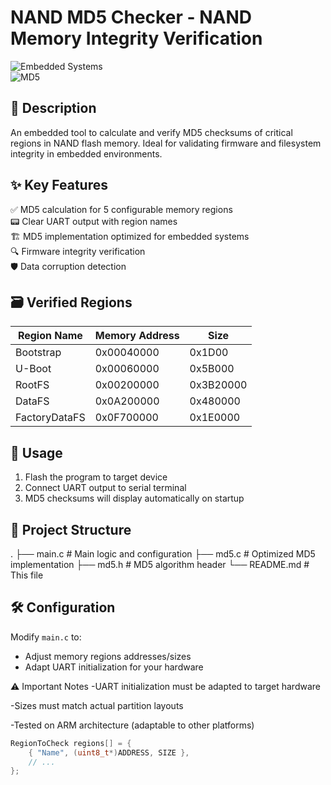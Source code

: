 # NAND MD5 Checker - NAND Memory Integrity Verification  
![Embedded Systems](https://img.shields.io/badge/Platform-Embedded-blue)  
![MD5](https://img.shields.io/badge/Algorithm-MD5-green)  

## 📌 Description  
An embedded tool to calculate and verify MD5 checksums of critical regions in NAND flash memory. Ideal for validating firmware and filesystem integrity in embedded environments.  

## ✨ Key Features  
✅ MD5 calculation for 5 configurable memory regions  
📟 Clear UART output with region names  
🏗️ MD5 implementation optimized for embedded systems  
🔍 Firmware integrity verification  
🛡️ Data corruption detection  

## 🗃️ Verified Regions  
| Region Name     | Memory Address | Size     |  
|-----------------|----------------|----------|  
| Bootstrap       | 0x00040000     | 0x1D00   |  
| U-Boot          | 0x00060000     | 0x5B000  |  
| RootFS          | 0x00200000     | 0x3B20000|  
| DataFS          | 0x0A200000     | 0x480000 |  
| FactoryDataFS   | 0x0F700000     | 0x1E0000 |  

## 🚀 Usage  
1. Flash the program to target device  
2. Connect UART output to serial terminal  
3. MD5 checksums will display automatically on startup
   
## 📂 Project Structure  
.
├── main.c # Main logic and configuration
├── md5.c # Optimized MD5 implementation
├── md5.h # MD5 algorithm header
└── README.md # This file

## 🛠️ Configuration  
Modify `main.c` to:  
- Adjust memory regions addresses/sizes  
- Adapt UART initialization for your hardware

⚠️ Important Notes
-UART initialization must be adapted to target hardware

-Sizes must match actual partition layouts

-Tested on ARM architecture (adaptable to other platforms)

```c
RegionToCheck regions[] = {
    { "Name", (uint8_t*)ADDRESS, SIZE },
    // ...
};
